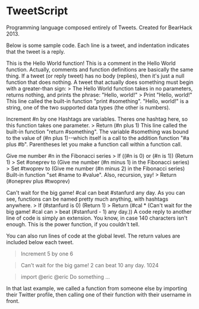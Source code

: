 TweetScript
===========

Programming language composed entirely of Tweets. Created for BearHack 2013.

Below is some sample code. Each line is a tweet, and indentation indicates that the tweet is a reply.



This is the Hello World function!
	This is a comment in the Hello World function.
	Actually, comments and function definitions are basically the same thing.
	If a tweet (or reply tweet) has no body (replies), then it's just a null function that does nothing.
	A tweet that actually does something must begin with a greater-than sign: >
	The Hello World function takes in no parameters, returns nothing, and prints the phrase: "Hello, world!"
	> Print "Hello, world!"
	This line called the built-in function "print #something".
	"Hello, world!" is a string, one of the two supported data types (the other is numbers).

Increment #n by one
	Hashtags are variables. Theres one hashtag here, so this function takes one parameter.
	> Return (#n plus 1)
	This line called the built-in function "return #something".
	The variable #something was bound to the value of (#n plus 1)--which itself is a call to the addition function "#a plus #b".
	Parentheses let you make a function call within a function call.

Give me number #n in the Fibonacci series
	> If ((#n is 0) or (#n is 1)) (Return 1)
	> Set #oneprev to (Give me number (#n minus 1) in the Fibonacci series)
	> Set #twoprev to (Give me number (#n minus 2) in the Fibonacci series)
	Built-in function "set #name to #value". Also, recursion, yay!
	> Return (#oneprev plus #twoprev)

Can't wait for the big game! #cal can beat #stanfurd any day.
	As you can see, functions can be named pretty much anything, with hashtags anywhere.
	> If (#stanfurd is 0) (Return 1)
	> Return (#cal * (Can't wait for the big game! #cal can
		> beat (#stanfurd - 1) any day.))
		A code reply to another line of code is simply an extension. You know, in case 140 characters isn't enough.
	This is the power function, if you couldn't tell.



You can also run lines of code at the global level. The return values are included below each tweet.

> Increment 5 by one
6

> Can't wait for the big game! 2 can beat 10 any day.
1024

> import @eric
> @eric Do something
...

In that last example, we called a function from someone else by importing their Twitter profile, then calling one of their function with their username in front.